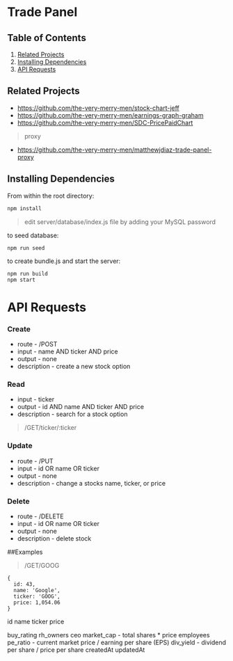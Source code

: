 # Trade Panel

## Table of Contents

1. [Related Projects](#related-projects)
1. [Installing Dependencies](#installing-dependencies)
1. [API Requests](#api-requests)

## Related Projects

  - https://github.com/the-very-merry-men/stock-chart-jeff
  - https://github.com/the-very-merry-men/earnings-graph-graham
  - https://github.com/the-very-merry-men/SDC-PricePaidChart
  > proxy
  - https://github.com/the-very-merry-men/matthewjdiaz-trade-panel-proxy


## Installing Dependencies

From within the root directory:
```sh
npm install
```
> edit server/database/index.js file by adding your MySQL password

to seed database:
```
npm run seed
```

to create bundle.js and start the server:
```
npm run build
npm start
```


# API Requests
### Create
- route - /POST
- input - name AND ticker AND price
- output - none
- description - create a new stock option

### Read
- input - ticker
- output - id AND name AND ticker AND price
- description - search for a stock option
>  /GET/ticker/:ticker

### Update
- route - /PUT
- input - id OR name OR ticker
- output - none
- description - change a stocks name, ticker, or price

### Delete
- route - /DELETE
- input - id OR name OR ticker
- output - none
- description - delete stock
    
##Examples
> /GET/GOOG
```
{
  id: 43,
  name: 'Google',
  ticker: 'GOOG',
  price: 1,054.06
}
```


id
name
ticker
price

buy_rating
rh_owners
ceo
market_cap - total shares * price
employees
pe_ratio - current market price / earning per share (EPS)
div_yield - dividend per share / price per share
createdAt
updatedAt